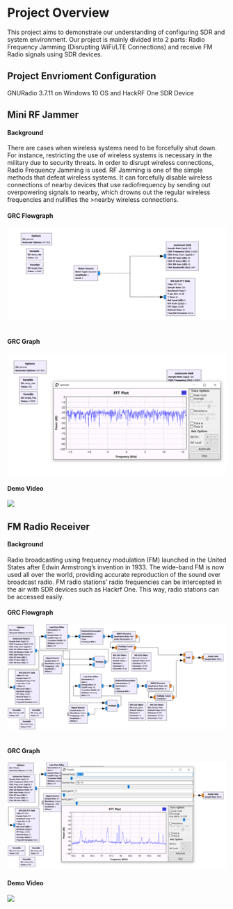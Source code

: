 # Project Overview
This project aims to demonstrate our understanding of configuring SDR and system environment. Our project is mainly divided into 2 parts: Radio Frequency Jamming (Disrupting WiFi/LTE Connections) and receive FM Radio signals using SDR devices.

## Project Envrioment Configuration
GNURadio 3.7.11 on Windows 10 OS and HackRF One SDR Device

## Mini RF Jammer

#### Background
There are cases when wireless systems need to be forcefully shut down. For instance, restricting the use of wireless systems is necessary in the military due to security threats. In order to disrupt wireless connections, Radio Frequency Jamming is used. RF Jamming is one of the simple methods that defeat wireless systems. It can forcefully disable wireless connections of nearby devices that use radiofrequency by sending out overpowering signals to nearby, which drowns out the regular wireless frequencies and nullifies the >nearby wireless connections.

#### GRC Flowgraph
![alt text](Jamming/img/jamming.PNG) <br><br>
#### GRC Graph
![alt text](Jamming/img/jammingGraph.PNG)


#### Demo Video
[![](http://img.youtube.com/vi/LSURTmn_JLs/0.jpg)](http://www.youtube.com/watch?v=LSURTmn_JLs "RF Jamming Demo")

## FM Radio Receiver

#### Background
Radio broadcasting using frequency modulation (FM) launched in the United States after Edwin Armstrong’s invention in 1933. The wide-band FM is now used all over the world, providing accurate reproduction of the sound over broadcast radio. FM radio stations’ radio frequencies  can be intercepted in the air with SDR devices such as Hackrf One. This way, radio stations can be accessed easily.

#### GRC Flowgraph
![alt text](FMRadio/img/FMRadio.PNG) <br><br>
#### GRC Graph
![alt text](FMRadio/img/FMRadioGraph.PNG)


#### Demo Video
[![](http://img.youtube.com/vi/aVtaJKpdFlQ/0.jpg)](http://www.youtube.com/watch?v=aVtaJKpdFlQ "FM Radio Receiver Demo")
